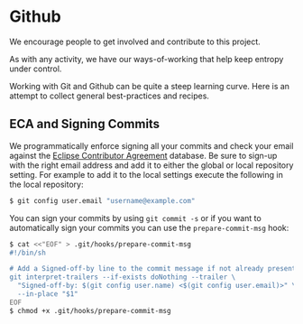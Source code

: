 # Github

We encourage people to get involved and contribute to this project.

As with any activity, we have our ways-of-working that help keep entropy under control.

Working with Git and Github can be quite a steep learning curve. Here is an
attempt to collect general best-practices and recipes.

## ECA and Signing Commits

We programmatically enforce signing all your commits and check your email
against the [Eclipse Contributor
Agreement](https://www.eclipse.org/legal/ECA.php) database. Be sure to sign-up
with the right email address and add it to either the global or local repository
setting. For example to add it to the local settings execute the following in
the local repository:

```bash
$ git config user.email "username@example.com"
```

You can sign your commits by using `git commit -s` or if you want to
automatically sign your commits you can use the `prepare-commit-msg` hook:

```bash
$ cat <<"EOF" > .git/hooks/prepare-commit-msg
#!/bin/sh

# Add a Signed-off-by line to the commit message if not already present.
git interpret-trailers --if-exists doNothing --trailer \
  "Signed-off-by: $(git config user.name) <$(git config user.email)>" \
  --in-place "$1"
EOF
$ chmod +x .git/hooks/prepare-commit-msg
```
